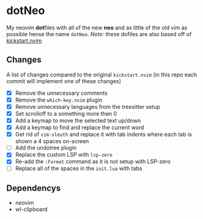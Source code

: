 # dotNeo
My neovim **dot**files with all of the new **neo** and as little of the old vim as possible hense the name `dotNeo`. *Note:* these dofiles are also based off of [kickstart.nvim](https://github.com/nvim-lua/kickstart.nvim)

## Changes
A list of changes compared to the original `kickstart.nvim` (in this repo each commit will implement one of these changes)
 - [X] Remove the unnecessary comments
 - [X] Remove the `which-key.nvim` plugin
 - [X] Remove unnecessary languages from the treesitter setup
 - [X] Set scrolloff to a something more then 0
 - [X] Add a keymap to move the selected text up/down
 - [X] Add a keymap to find and replace the current word
 - [X] Get rid of `vim-sleuth` and replace it with tab indents where each tab is shown a 4 spaces on-screen
 - [ ] Add the undotree plugin
 - [X] Replace the custom LSP with `lsp-zero`
 - [X] Re-add the `:Format` command as it is not setup with LSP-zero
 - [ ] Replace all of the spaces in the `init.lua` with tabs

## Dependencys
 - neovim
 - wl-clipboard
